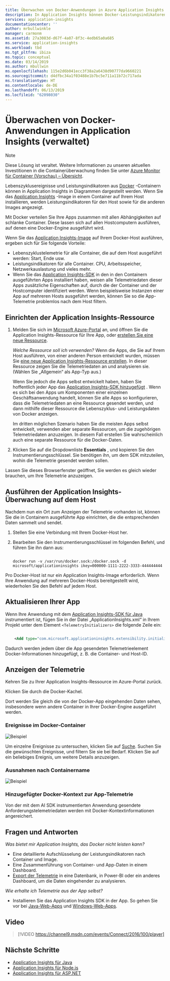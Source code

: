 ```yaml
---
title: Überwachen von Docker-Anwendungen in Azure Application Insights | Microsoft Docs
description: In Application Insights können Docker-Leistungsindikatoren, -Ereignisse und -Ausnahmen zusammen mit der Telemetrie von in Containern ausgeführten Apps angezeigt werden.
services: application-insights
documentationcenter: ''
author: mrbullwinkle
manager: carmonm
ms.assetid: 27a3083d-d67f-4a07-8f3c-4edb65a0a685
ms.service: application-insights
ms.workload: tbd
ms.tgt_pltfrm: ibiza
ms.topic: conceptual
ms.date: 03/14/2019
ms.author: mbullwin
ms.openlocfilehash: 115e2d6b041ecc3f38a2a6438d90777da9660221
ms.sourcegitcommit: d4dfbc34a1f03488e1b7bc5e711a11b72c717ada
ms.translationtype: HT
ms.contentlocale: de-DE
ms.lasthandoff: 06/13/2019
ms.locfileid: "62098030"
---
```

# <a name="monitor-docker-applications-in-application-insights-deprecated"></a>Überwachen von Docker-Anwendungen in Application Insights (verwaltet)

> [!NOTE]
> Diese Lösung ist veraltet. Weitere Informationen zu unseren aktuellen Investitionen in die Containerüberwachung finden Sie unter [Azure Monitor für Container (Vorschau) – Übersicht](https://docs.microsoft.com/azure/azure-monitor/insights/container-insights-overview).

Lebenszyklusereignisse und Leistungsindikatoren aus [Docker](https://www.docker.com/) -Containern können in Application Insights in Diagrammen dargestellt werden. Wenn Sie das [Application Insights](https://hub.docker.com/r/microsoft/applicationinsights/) -Image in einem Container auf Ihrem Host installieren, werden Leistungsindikatoren für den Host sowie für die anderen Images angezeigt.

Mit Docker verteilen Sie Ihre Apps zusammen mit allen Abhängigkeiten auf schlanke Container. Diese lassen sich auf allen Hostcomputern ausführen, auf denen eine Docker-Engine ausgeführt wird.

Wenn Sie das [Application Insights-Image](https://hub.docker.com/r/microsoft/applicationinsights/) auf Ihrem Docker-Host ausführen, ergeben sich für Sie folgende Vorteile:

* Lebenszyklustelemetrie für alle Container, die auf dem Host ausgeführt werden: Start, Ende usw.
* Leistungsindikatoren für alle Container. CPU, Arbeitsspeicher, Netzwerkauslastung und vieles mehr.
* Wenn Sie das [Application Insights-SDK](../../azure-monitor/app/java-get-started.md) in den in den Containern ausgeführten Apps installiert haben, weisen alle Telemetriedaten dieser Apps zusätzliche Eigenschaften auf, durch die der Container und der Hostcomputer identifiziert werden. Wenn beispielsweise Instanzen einer App auf mehreren Hosts ausgeführt werden, können Sie so die App-Telemetrie problemlos nach dem Host filtern.

## <a name="set-up-your-application-insights-resource"></a>Einrichten der Application Insights-Ressource

1. Melden Sie sich im [Microsoft Azure-Portal](https://azure.com) an, und öffnen Sie die Application Insights-Ressource für Ihre App, oder [erstellen Sie eine neue Ressource](../../azure-monitor/app/create-new-resource.md ). 
   
    *Welche Ressource soll ich verwenden?* Wenn die Apps, die Sie auf Ihrem Host ausführen, von einer anderen Person entwickelt wurden, müssen Sie [eine neue Application Insights-Ressource erstellen](../../azure-monitor/app/create-new-resource.md ). In dieser Ressource zeigen Sie die Telemetriedaten an und analysieren sie. (Wählen Sie „Allgemein“ als App-Typ aus.)
   
    Wenn Sie jedoch die Apps selbst entwickelt haben, haben Sie hoffentlich jeder App das [Application Insights-SDK hinzugefügt](../../azure-monitor/app/java-get-started.md) . Wenn es sich bei den Apps um Komponenten einer einzelnen Geschäftsanwendung handelt, können Sie alle Apps so konfigurieren, dass die Telemetriedaten an eine Ressource gesendet werden, und dann mithilfe dieser Ressource die Lebenszyklus- und Leistungsdaten von Docker anzeigen. 
   
    Im dritten möglichen Szenario haben Sie die meisten Apps selbst entwickelt, verwenden aber separate Ressourcen, um die zugehörigen Telemetriedaten anzuzeigen. In diesem Fall erstellen Sie wahrscheinlich auch eine separate Ressource für die Docker-Daten.

2. Klicken Sie auf die Dropdownliste **Essentials** , und kopieren Sie den Instrumentierungsschlüssel. Sie benötigen ihn, um dem SDK mitzuteilen, wohin die Telemetrie gesendet werden sollen.

Lassen Sie dieses Browserfenster geöffnet, Sie werden es gleich wieder brauchen, um Ihre Telemetrie anzuzeigen.

## <a name="run-the-application-insights-monitor-on-your-host"></a>Ausführen der Application Insights-Überwachung auf dem Host

Nachdem nun ein Ort zum Anzeigen der Telemetrie vorhanden ist, können Sie die in Containern ausgeführte App einrichten, die die entsprechenden Daten sammelt und sendet.

1. Stellen Sie eine Verbindung mit Ihrem Docker-Host her.
2. Bearbeiten Sie den Instrumentierungsschlüssel im folgenden Befehl, und führen Sie ihn dann aus:
   
   ```
   
   docker run -v /var/run/docker.sock:/docker.sock -d microsoft/applicationinsights ikey=000000-1111-2222-3333-444444444
   ```

Pro Docker-Host ist nur ein Application Insights-Image erforderlich. Wenn Ihre Anwendung auf mehreren Docker-Hosts bereitgestellt wird, wiederholen Sie den Befehl auf jedem Host.

## <a name="update-your-app"></a>Aktualisieren Ihrer App
Wenn Ihre Anwendung mit dem [Application Insights-SDK für Java](../../azure-monitor/app/java-get-started.md) instrumentiert ist, fügen Sie in der Datei „ApplicationInsights.xml“ in Ihrem Projekt unter dem Element `<TelemetryInitializers>` die folgende Zeile ein:

```xml

    <Add type="com.microsoft.applicationinsights.extensibility.initializer.docker.DockerContextInitializer"/> 
```

Dadurch werden jedem über die App gesendeten Telemetrieelement Docker-Informationen hinzugefügt, z. B. die Container- und Host-ID.

## <a name="view-your-telemetry"></a>Anzeigen der Telemetrie
Kehren Sie zu Ihrer Application Insights-Ressource im Azure-Portal zurück.

Klicken Sie durch die Docker-Kachel.

Dort werden Sie gleich die von der Docker-App eingehenden Daten sehen, insbesondere wenn andere Container in Ihrer Docker-Engine ausgeführt werden.

### <a name="docker-container-events"></a>Ereignisse im Docker-Container
![Beispiel](./media/docker/13.png)

Um einzelne Ereignisse zu untersuchen, klicken Sie auf [Suche](../../azure-monitor/app/diagnostic-search.md). Suchen Sie die gewünschten Ereignisse, und filtern Sie sie bei Bedarf. Klicken Sie auf ein beliebiges Ereignis, um weitere Details anzuzeigen.

### <a name="exceptions-by-container-name"></a>Ausnahmen nach Containername
![Beispiel](./media/docker/14.png)

### <a name="docker-context-added-to-app-telemetry"></a>Hinzugefügter Docker-Kontext zur App-Telemetrie
Von der mit dem AI SDK instrumentierten Anwendung gesendete Anforderungstelemetriedaten werden mit Docker-Kontextinformationen angereichert.

## <a name="q--a"></a>Fragen und Antworten
*Was bietet mir Application Insights, das Docker nicht leisten kann?*

* Eine detaillierte Aufschlüsselung der Leistungsindikatoren nach Container und Image.
* Eine Zusammenführung von Container- und App-Daten in einem Dashboard.
* [Export der Telemetrie](export-telemetry.md) in eine Datenbank, in Power-BI oder ein anderes Dashboard, um die Daten eingehender zu analysieren.

*Wie erhalte ich Telemetrie aus der App selbst?*

* Installieren Sie das Application Insights SDK in der App. So gehen Sie vor bei [Java-Web-Apps](../../azure-monitor/app/java-get-started.md) und [Windows-Web-Apps](../../azure-monitor/app/asp-net.md).

## <a name="video"></a>Video

> [!VIDEO https://channel9.msdn.com/events/Connect/2016/100/player]

## <a name="next-steps"></a>Nächste Schritte

* [Application Insights für Java](../../azure-monitor/app/java-get-started.md)
* [Application Insights für Node.js](../../azure-monitor/app/nodejs.md)
* [Application Insights für ASP.NET](../../azure-monitor/app/asp-net.md)
